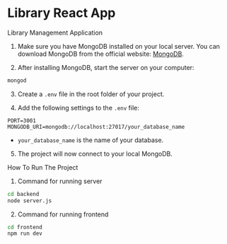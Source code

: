 # Library React App
 Library Management Application
 
1. Make sure you have MongoDB installed on your local server. You can download MongoDB from the official website: [MongoDB](https://www.mongodb.com/try/download/community).

2. After installing MongoDB, start the server on your computer:
```bash
mongod
```

3. Create a `.env` file in the root folder of your project.

4. Add the following settings to the `.env` file:
```environment
PORT=3001
MONGODB_URI=mongodb://localhost:27017/your_database_name
```

- `your_database_name` is the name of your database.

5. The project will now connect to your local MongoDB.

How To Run The Project

1. Command for running server
```bash
cd backend
node server.js
```

2. Command for running frontend
```bash
cd frontend
npm run dev
```
